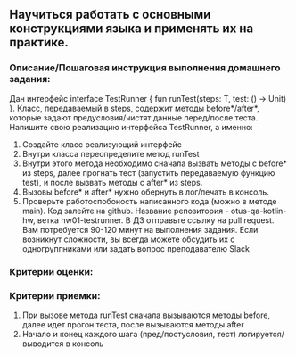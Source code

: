 ## Научиться работать с основными конструкциями языка и применять их на практике.

### Описание/Пошаговая инструкция выполнения домашнего задания:
Дан интерфейс interface TestRunner { fun  runTest(steps: T, test: () -> Unit) }. Класс, передаваемый в steps,
содержит методы before*/after*, которые задают предусловия/чистят данные перед/после теста.
Напишите свою реализацию интерфейса TestRunner, а именно:

1. Создайте класс реализующий интерфейс
2. Внутри класса переопределите метод runTest
3. Внутри этого метода необходимо сначала вызвать методы с before* из steps,
   далее прогнать тест (запустить передаваемую функцию test), и после вызвать методы с after* из steps.
4. Вызовы before* и after* нужно обернуть в лог/печать в консоль.
5. Проверьте работоспобоность написанного кода (можно в методе main).
   Код залейте на github. Название репозитория - otus-qa-kotlin-hw, ветка hw01-testrunner.
   В ДЗ отправьте ссылку на pull request.
   Вам потребуется 90-120 минут на выполнения задания.
   Если возникнут сложности, вы всегда можете обсудить их с одногруппниками или задать вопрос преподавателю Slack

### Критерии оценки:
### Критерии приемки:

1. При вызове метода runTest сначала вызываются методы before, далее идет прогон теста, после вызываются методы after
2. Начало и конец каждого шага (пред/постусловия, тест) логируется/выводится в консоль